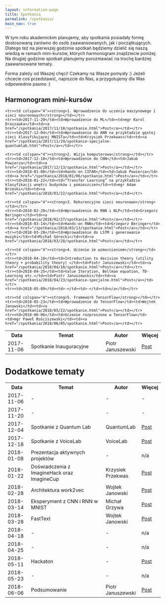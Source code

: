 ```yaml
---
layout: information-page
title: Spotkania
permalink: /spotkania/
main_nav: true
---
```


W tym roku akademickim planujemy, aby spotkania posiadały formę dostosowaną zarówno do osób zaawansowanych, jak i początkujących.
Dlatego też na pierwszej godzinie spotkań będziemy dzielić się naszą wiedzą w ramach mini-kursów, których harmonogram znajdziecie
poniżej. Na drugiej godzinie spotkań planujemy porozmawiać na trochę bardziej zaawansowane tematy.

Forma zależy od Waszej chęci! Czekamy na Wasze pomysły :) Jeżeli chcecie coś przedstawić, napiszcie do Nas, a przygotujemy dla Was
odpowiednie pasmo :)

## Harmonogram mini-kursów

<table>
    <tr>
        <th style="width:15%;">Data</th>
        <th style="width:48%;">Temat</th>
        <th style="width:23%;">Autor</th>
        <th style="width:14%;">Więcej</th>
    </tr>
    <tr><td>2017-11-06</td><td>Spotkanie Inauguracyjne</td><td>Piotr Januszewski</td><td><a href="/spotkania/2017/11/08/spotkanie-inauguracyjne-podsumowanie.html">Post</a></td></tr>

    <tr><td colspan="4"><strong>1. Wprowadzenie do uczenia maszynowego i sieci neuronowych</strong></td></tr>
    <tr><td>2017-11-20</td><td>Wprowadzenie do ML</td><td>mgr Karol Draszawka</td><td><a href="/spotkania/2017/11/18/spotkanie.html">Post</a></td></tr>
    <tr><td>2017-12-04</td><td>Wprowadzenie do ANN na przykładzie gęstej sieci klasyfikującej MNISTa</td><td>Krzysiek Przekwas</td><td><a href="/spotkania/2017/11/29/spotkanie-specjalne-quantumlab.html">Post</a></td></tr>

    <tr><td colspan="4"><strong>2. Wizja komputerowa</strong></td></tr>
    <tr><td>2017-12-18</td><td>Wprowadzenie do CNN</td><td>Jakub Powierza</td><td><a href="/spotkania/2017/12/13/spotkanie.html">Post</a></td></tr>
    <tr><td>2018-01-08</td><td>Hands-on CIFAR</td><td>Jakub Powierza</td><td><a href="/spotkania/2018/01/06/spotkanie.html">Post</a></td></tr>
    <tr><td>2018-01-22</td><td>“Transfer Learning” na przykładzie klasyfikacji wnętrz budynków i pomieszczeń</td><td>mgr Adam Brzeski</td><td><a href="/spotkania/2018/01/22/spotkanie.html">Post</a></td></tr>

    <tr><td colspan="4"><strong>3. Rekurencyjne sieci neuronowe</strong></td></tr>
    <tr><td>2018-02-28</td><td>Wprowadzenie do RNN i NLP</td><td>Grzegorz Beringer</td><td><a href="/spotkania/2018/02/27/spotkanie.html">Post</a></td></tr>
    <tr><td>2018-03-14</td><td>Hands-on RNN</td><td>Grzegorz Beringer</td><td><a href="/spotkania/2018/03/13/spotkanie.html">Post</a></td></tr>
    <tr><td>2018-03-28</td><td>Wprowadzenie do LSTM i generowanie muzyki</td><td>Michał Górecki</td><td><a href="/spotkania/2018/03/28/spotkanie.html">Post</a></td></tr>

    <tr><td colspan="4"><strong>4. Uczenie ze wzmocnieniem</strong></td></tr>
    <tr><td>2018-04-18</td><td>Introduction to decision theory (utility theory + probability theory) </td><td>Piotr Januszewski</td><td><a href="/spotkania/2018/04/10/spotkanie.html">Post</a></td></tr>
    <tr><td>2018-04-25</td><td>Value Iteration, Bellman equation, TD-Learning etc.</td><td>Piotr Januszewski</td><td><a href="/spotkania/2018/04/23/spotkanie-specjalne.html">Post</a></td></tr>
    <tr><td>2018-05-09</td><td>-</td><td>-</td><td>n/a</td></tr>

    <tr><td colspan="4"><strong>5. Framework TensorFlow</strong></td></tr>
    <tr><td>2018-05-23</td><td>Wprowadzenie do TensorFlow</td><td>Wojtek Janowski</td><td><a href="/spotkania/2018/05/22/spotkanie.html">Post</a></td></tr>
    <tr><td>2018-06-06</td><td>Uczenie rozproszone w TensorFlow</td><td>mgr Paweł Rościszewski</td><td><a href="/spotkania/2018/06/05/spotkanie.html">Post</a></td></tr>

</table>

# Dodatkowe tematy

<table>
    <tr>
        <th style="width:15%;">Data</th>
        <th style="width:48%;">Temat</th>
        <th style="width:23%;">Autor</th>
        <th style="width:14%;">Więcej</th>
    </tr>
    <tr><td>2017-11-06</td><td>-</td><td>-</td><td>-</td></tr>
    <tr><td>2017-11-20</td><td>-</td><td>-</td><td>-</td></tr>
    <tr><td>2017-12-04</td><td>Spotkanie z Quantum Lab</td><td>QuantumLab</td><td><a href="/spotkania/2017/11/29/spotkanie-specjalne-quantumlab.html">Post</a></td></tr>
    <tr><td>2017-12-18</td><td>Spotkanie z VoiceLab</td><td>VoiceLab</td><td><a href="/spotkania/2017/12/13/spotkanie.html">Post</a></td></tr>
    <tr><td>2018-01-08</td><td>Prezentacja aktywnych projektów</td><td>-</td><td>n/a</td></tr>
    <tr><td>2018-01-22</td><td>Doświadczenia z ImagineHack oraz ImagineCup</td><td>Krzysiek Przekwas</td><td><a href="/spotkania/2018/01/22/spotkanie.html">Post</a></td></tr>
    <tr><td>2018-02-28</td><td>Architektura work2vec</td><td>Wojtek Janowski</td><td><a href="/spotkania/2018/02/27/spotkanie.html">Post</a></td></tr>
    <tr><td>2018-03-14</td><td>Eksperyment z CNN i RNN w MNIST</td><td>Michał Grzywa</td><td><a href="/spotkania/2018/03/13/spotkanie.html">Post</a></td></tr>
    <tr><td>2018-03-28</td><td>FastText</td><td>Wojtek Janowski</td><td><a href="/spotkania/2018/03/28/spotkanie.html">Post</a></td></tr>
    <tr><td>2018-04-18</td><td>-</td><td>-</td><td>n/a</td></tr>
    <tr><td>2018-04-25</td><td>-</td><td>-</td><td>n/a</td></tr>
    <tr><td>2018-05-11</td><td>Hackaton</td><td>-</td><td><a href="/spotkania/2018/05/15/hackaton.html">Post</a></td></tr>
    <tr><td>2018-05-23</td><td>-</td><td>-</td><td>n/a</td></tr>
    <tr><td>2018-06-06</td><td>Podsumowanie</td><td>Piotr Januszewski</td><td><a href="/spotkania/2018/06/05/spotkanie.html">Post</a></td></tr>
</table>

